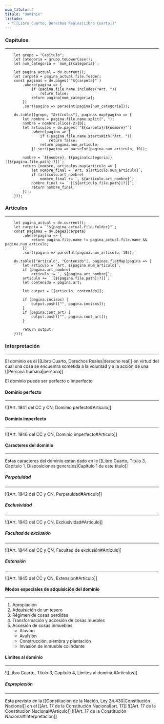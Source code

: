 ```yaml
---
num_título: 3
título: "Dominio"
listado:
 - "[[Libro Cuarto, Derechos Reales|Libro Cuarto]]"
---
```

### Capítulos
---
```dataviewjs
	let grupo = "Capítulo";
	let categoria = grupo.toLowerCase();
	let num_categoria = `num_${categoria}`;
	
	let pagina_actual = dv.current();
	let carpeta = pagina_actual.file.folder;
	const paginas = dv.pages(`"${carpeta}"`)
		.where(pagina => {
			if (pagina.file.name.includes("Art. "))
				return false;
			return pagina[num_categoria];
		})
		.sort(pagina => parseInt(pagina[num_categoria]));

	dv.table([grupo, "Artículos"], paginas.map(pagina => {
		let nombre = pagina.file.name.split(", ");
		nombre = nombre.slice(-2)[0];
		let articulos = dv.pages(`"${carpeta}/${nombre}"`)
			.where(pagina => {
				if (!pagina.file.name.startsWith("Art. "))
					return false;
				return pagina.num_articulo;
			}).sort(pagina => parseInt(pagina.num_articulo, 10));

		nombre = `${nombre}, ${pagina[categoria]} [[${pagina.file.path}|?]]`;
		return [nombre, articulos.map(articulo => {
			let nombre_final = `Art. ${articulo.num_articulo}`;
			if (articulo.art_nombre)
				nombre_final += `, ${articulo.art_nombre}`;
			nombre_final += ` [[${articulo.file.path}|?]]`;
			return nombre_final;
		})];
	}));
```

### Artículos
---
```dataviewjs
	let pagina_actual = dv.current();
	let carpeta = `"${pagina_actual.file.folder}"`;
	const paginas = dv.pages(carpeta)
		.where(pagina => {
			return pagina.file.name != pagina_actual.file.name && pagina.num_articulo;
		})
		.sort(pagina => parseInt(pagina.num_articulo, 10));

	dv.table(["Artículo", "Contenido"], paginas.flatMap(pagina => {
		let articulo = `Art. ${pagina.num_articulo}`;
		if (pagina.art_nombre)
			articulo += `, ${pagina.art_nombre}`;
		articulo += `[[${pagina.file.path}|?]]`;
		let contenido = pagina.art;

		let output = [[articulo, contenido]];

		if (pagina.incisos) { 
			output.push(["", pagina.incisos]);
		}
		if (pagina.cont_art) {
			output.push(["", pagina.cont_art]);
		}
	
		return output;
	}));
```

### Interpretación
---
El dominio es el [[Libro Cuarto, Derechos Reales|derecho real]] en virtud del cual una cosa se encuentra sometida a la voluntad y a la acción de una [[Persona humana|persona]]

El dominio puede ser perfecto o imperfecto

#### Dominio perfecto
---
![[Art. 1941 del CC y CN, Dominio perfecto#Artículo]]

#### Dominio imperfecto
---
![[Art. 1946 del CC y CN, Dominio imperfecto#Artículo]]

#### Caracteres del dominio
---
Estas caracteres del dominio están dado en le [[Libro Cuarto, Título 3, Capítulo 1, Disposiciones generales|Capítulo 1 de este título]] 

##### Perpetuidad
---
![[Art. 1942 del CC y CN, Perpetuidad#Artículo]]

##### Exclusividad
---
![[Art. 1943 del CC y CN, Exclusividad#Artículo]]

##### Facultad de exclusión
---
![[Art. 1944 del CC y CN, Facultad de exclusión#Artículo]]

##### Extensión
---
![[Art. 1945 del CC y CN, Extensión#Artículo]]

#### Modos especiales de adquisición del dominio
---
1. Apropiación
2. Adquisición de un tesoro
3. Régimen de cosas perdidas
4. Transformación y accesión de cosas muebles
5. Accesión de cosas inmuebles
	* Aluvión
	* Avulsión
	* Construcción, siembra y plantación
	* Invasión de inmueble colindante

#### Límites al dominio
---
![[Libro Cuarto, Título 3, Capítulo 4, Límites al dominio#Artículos]]

##### Expropiación
---
Esta previsto en la [[Constitución de la Nación, Ley 24.430|Constitución Nacional]] en el [[Art. 17 de la Constitución Nacional|art. 17]] ![[Art. 17 de la Constitución Nacional#Artículo]]
![[Art. 17 de la Constitución Nacional#Interpretación]]